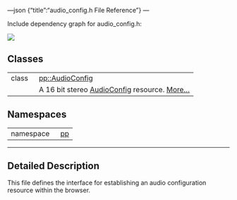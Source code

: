 —json {“title”:“audio\_config.h File Reference”} —

Include dependency graph for audio\_config.h:

![](/docs/native-client/pepper_beta/cpp/audio__config_8h__incl.png)

Classes
-------

<table><tbody><tr class="odd"><td style="text-align: right;">class  </td><td><a href="/docs/native-client/pepper_beta/cpp/classpp_1_1_audio_config/" class="el">pp::AudioConfig</a></td></tr><tr class="even"><td style="text-align: right;"> </td><td>A 16 bit stereo <a href="/docs/native-client/pepper_beta/cpp/classpp_1_1_audio_config/" class="el" title="A 16 bit stereo AudioConfig resource.">AudioConfig</a> resource. <a href="/docs/native-client/pepper_beta/cpp/classpp_1_1_audio_config#details">More…</a><br />
</td></tr></tbody></table>

Namespaces
----------

<table><tbody><tr class="odd"><td style="text-align: right;">namespace  </td><td><a href="/docs/native-client/pepper_beta/cpp/namespacepp/" class="el">pp</a></td></tr></tbody></table>

------------------------------------------------------------------------

<span id="details" class="anchor" style="margin: 0;"></span>

Detailed Description
--------------------

This file defines the interface for establishing an audio configuration resource within the browser.
